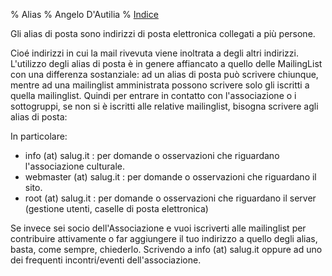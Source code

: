 % Alias
% Angelo D'Autilia
% [Indice](00-Indice.html)

Gli alias di posta sono indirizzi di posta elettronica collegati a più persone.

Cioé indirizzi in cui la mail rivevuta viene inoltrata a degli altri indirizzi.
L'utilizzo degli alias di posta è in genere affiancato a quello delle MailingList con una differenza sostanziale: ad un alias di posta può scrivere chiunque, mentre ad una mailinglist amministrata possono scrivere solo gli iscritti a quella mailinglist.
Quindi per entrare in contatto con l'associazione o i sottogruppi, se non si è iscritti alle relative mailinglist, bisogna scrivere agli alias di posta:

In particolare:

  * info (at) salug.it : per domande o osservazioni che riguardano l'associazione culturale.
  * webmaster (at) salug.it : per domande o osservazioni che riguardano il sito.
  * root (at) salug.it : per domande o osservazioni che riguardano il server (gestione utenti, caselle di posta elettronica)

Se invece sei socio dell'Associazione e vuoi iscriverti alle mailinglist per contribuire attivamente o far aggiungere il tuo indirizzo a quello degli alias, basta, come sempre, chiederlo. Scrivendo a info (at) salug.it oppure ad uno dei frequenti incontri/eventi dell'associazione.
